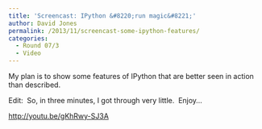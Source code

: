 ```yaml
---
title: 'Screencast: IPython &#8220;run magic&#8221;'
author: David Jones
permalink: /2013/11/screencast-some-ipython-features/
categories:
  - Round 07/3
  - Video
---
```

My plan is to show some features of IPython that are better seen in action than described.

Edit:  So, in three minutes, I got through very little.  Enjoy&#8230;

<http://youtu.be/gKhRwy-SJ3A>

&nbsp;

&nbsp;

&nbsp;
